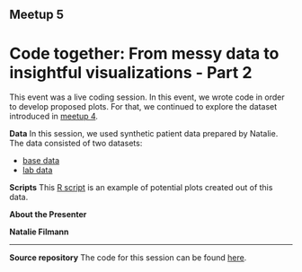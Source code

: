 ## Meetup 5

# Code together: From messy data to insightful visualizations - Part 2

This event was a live coding session. In this event, we wrote code in order to develop proposed plots. For that, we continued to explore the dataset introduced in [meetup 4](./2019-07-11_meetup04_code-together).

**Data**
In this session, we used synthetic patient data prepared by Natalie. The data consisted of two datasets:

* [base data](https://github.com/NFilmann/RLadiesFRA/blob/master/basedata.csv)
* [lab data](https://github.com/NFilmann/RLadiesFRA/blob/master/labdata.csv)

**Scripts**
This [R script](https://github.com/NFilmann/RLadiesFRA/blob/master/Viz.R) is an example of potential plots created out of this data.

**About the Presenter**

**Natalie Filmann**


***


**Source repository**
The code for this session can be found [here](https://github.com/NFilmann/RLadiesFRA).
